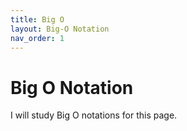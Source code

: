 ```yaml
---
title: Big O
layout: Big-O Notation
nav_order: 1
---
```


# Big O Notation

I will study Big O notations for this page.

